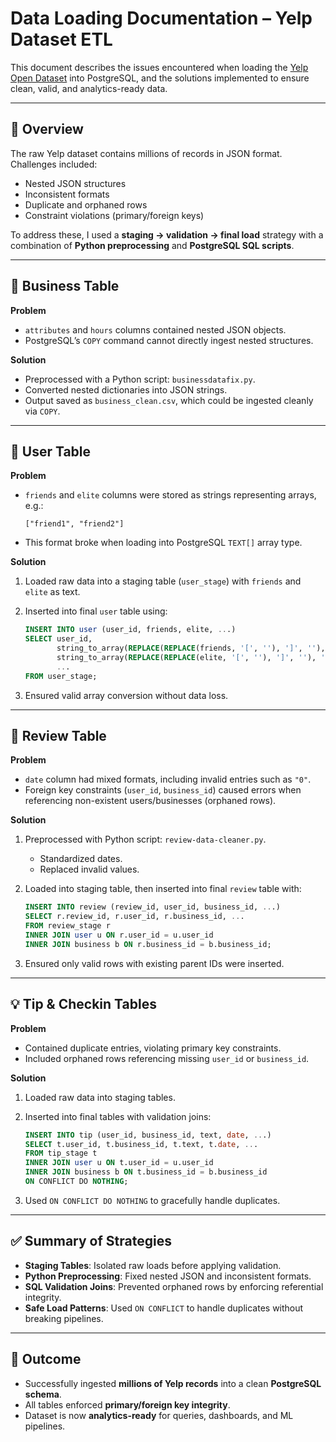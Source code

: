 # Data Loading Documentation – Yelp Dataset ETL

This document describes the issues encountered when loading the [Yelp Open Dataset](https://www.yelp.com/dataset) into PostgreSQL, and the solutions implemented to ensure clean, valid, and analytics-ready data.

---

## 📌 Overview
The raw Yelp dataset contains millions of records in JSON format.  
Challenges included:
- Nested JSON structures  
- Inconsistent formats  
- Duplicate and orphaned rows  
- Constraint violations (primary/foreign keys)  

To address these, I used a **staging → validation → final load** strategy with a combination of **Python preprocessing** and **PostgreSQL SQL scripts**.

---

## 🏢 Business Table
**Problem**  
- `attributes` and `hours` columns contained nested JSON objects.  
- PostgreSQL’s `COPY` command cannot directly ingest nested structures.  

**Solution**  
- Preprocessed with a Python script: `businessdatafix.py`.  
- Converted nested dictionaries into JSON strings.  
- Output saved as `business_clean.csv`, which could be ingested cleanly via `COPY`.  

---

## 👤 User Table
**Problem**  
- `friends` and `elite` columns were stored as strings representing arrays, e.g.:  
  ```text
  ["friend1", "friend2"]
- This format broke when loading into PostgreSQL `TEXT[]` array type.

**Solution**  
1. Loaded raw data into a staging table (`user_stage`) with `friends` and `elite` as text.  
2. Inserted into final `user` table using:  

   ```sql
   INSERT INTO user (user_id, friends, elite, ...)
   SELECT user_id,
          string_to_array(REPLACE(REPLACE(friends, '[', ''), ']', ''), ','),
          string_to_array(REPLACE(REPLACE(elite, '[', ''), ']', ''), ','),
          ...
   FROM user_stage;
   ```
3. Ensured valid array conversion without data loss.

---

## 📝 Review Table

**Problem**  
- `date` column had mixed formats, including invalid entries such as `"0"`.  
- Foreign key constraints (`user_id`, `business_id`) caused errors when referencing non-existent users/businesses (orphaned rows).  

**Solution**  
1. Preprocessed with Python script: `review-data-cleaner.py`.  
   - Standardized dates.  
   - Replaced invalid values.  
2. Loaded into staging table, then inserted into final `review` table with:  

   ```sql
   INSERT INTO review (review_id, user_id, business_id, ...)
   SELECT r.review_id, r.user_id, r.business_id, ...
   FROM review_stage r
   INNER JOIN user u ON r.user_id = u.user_id
   INNER JOIN business b ON r.business_id = b.business_id;
   ```
3. Ensured only valid rows with existing parent IDs were inserted.
---

## 💡 Tip & Checkin Tables

**Problem**  
- Contained duplicate entries, violating primary key constraints.  
- Included orphaned rows referencing missing `user_id` or `business_id`.  

**Solution**  
1. Loaded raw data into staging tables.  
2. Inserted into final tables with validation joins:  

   ```sql
   INSERT INTO tip (user_id, business_id, text, date, ...)
   SELECT t.user_id, t.business_id, t.text, t.date, ...
   FROM tip_stage t
   INNER JOIN user u ON t.user_id = u.user_id
   INNER JOIN business b ON t.business_id = b.business_id
   ON CONFLICT DO NOTHING;
   ```
   
3. Used `ON CONFLICT DO NOTHING` to gracefully handle duplicates.

---

## ✅ Summary of Strategies

- **Staging Tables**: Isolated raw loads before applying validation.  
- **Python Preprocessing**: Fixed nested JSON and inconsistent formats.  
- **SQL Validation Joins**: Prevented orphaned rows by enforcing referential integrity.  
- **Safe Load Patterns**: Used `ON CONFLICT` to handle duplicates without breaking pipelines.  

---

## 🎯 Outcome

- Successfully ingested **millions of Yelp records** into a clean **PostgreSQL schema**.  
- All tables enforced **primary/foreign key integrity**.  
- Dataset is now **analytics-ready** for queries, dashboards, and ML pipelines.  
